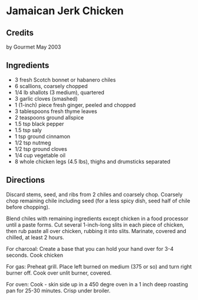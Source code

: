 # Jamaican Jerk Chicken 

<!-- BEGIN content -->

## Credits

by Gourmet May 2003

## Ingredients

- 3 fresh Scotch bonnet or habanero chiles
- 6 scallions, coarsely chopped
- 1/4 lb shallots (3 medium), quartered
- 3 garlic cloves (smashed)
- 1 (1-inch) piece fresh ginger, peeled and chopped
- 3 tablespoons fresh thyme leaves
- 2 teaspoons ground allspice
- 1.5 tsp black pepper
- 1.5 tsp saly
- 1 tsp ground cinnamon
- 1/2 tsp nutmeg
- 1/2 tsp ground cloves
- 1/4 cup vegetable oil
- 8 whole chicken legs (4.5 lbs), thighs and drumsticks separated

## Directions

Discard stems, seed, and ribs from 2 chiles and coarsely chop. Coarsely chop remaining chile including seed (for a less spicy dish, seed half of chile before chopping).  
  
 Blend chiles with remaining ingredients except chicken in a food processor until a paste forms. Cut several 1-inch-long slits in each piece of chicken, then rub paste all over chicken, rubbing it into slits. Marinate, covered and chilled, at least 2 hours.  
  
 For charcoal: Create a base that you can hold your hand over for 3-4 seconds. Cook chicken  
  
 For gas: Preheat grill. Place left burned on medium (375 or so) and turn right burner off. Cook over unlit burner, covered.  
  
 For oven: Cook - skin side up in a 450 degre oven in a 1 inch deep roasting pan for 25-30 minutes. Crisp under broiler.

<!-- Saved in parser cache with key mudabon_recipe:pcache:idhash:1456-0!1!0!0!!en!2 and timestamp 20071117192621 --><!-- END content -->

